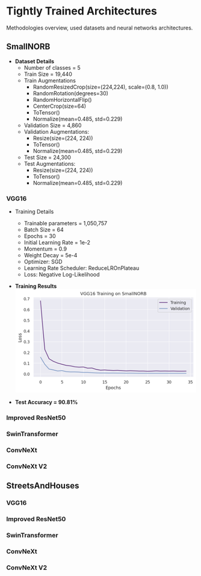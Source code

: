 # Tightly Trained Architectures
Methodologies overview, used datasets and neural networks architectures.

## SmallNORB
* **Dataset Details**
    - Number of classes = 5
    - Train Size = 19,440
    - Train Augmentations
        - RandomResizedCrop(size=(224,224), scale=(0.8, 1.0))
        - RandomRotation(degrees=30)
        - RandomHorizontalFlip()
        - CenterCrop(size=64)
        - ToTensor()
        - Normalize(mean=0.485, std=0.229)
    - Validation Size = 4,860
    - Validation Augmentations:
        - Resize(size=(224, 224))
        - ToTensor()
        - Normalize(mean=0.485, std=0.229)
    - Test Size = 24,300
    - Test Augmentations:
        - Resize(size=(224, 224))
        - ToTensor()
        - Normalize(mean=0.485, std=0.229)

### VGG16
- Training Details
    - Trainable parameters = 1,050,757
    - Batch Size = 64
    - Epochs = 30
    - Initial Learning Rate = 1e-2
    - Momentum = 0.9
    - Weight Decay = 5e-4
    - Optimizer: SGD
    - Learning Rate Scheduler: ReduceLROnPlateau
    - Loss: Negative Log-Likelihood

- **Training Results**
![VGG16-SmallNORB-Train](./images/vgg16-smallnorb.png)

- **Test Accuracy = 90.81%**

### Improved ResNet50
### SwinTransformer
### ConvNeXt
### ConvNeXt V2

## StreetsAndHouses

### VGG16
### Improved ResNet50
### SwinTransformer
### ConvNeXt
### ConvNeXt V2

